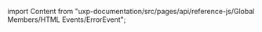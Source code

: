 
import Content from "uxp-documentation/src/pages/api/reference-js/Global Members/HTML Events/ErrorEvent";

<Content query="product=photoshop"/>
